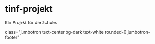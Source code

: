 # tinf-projekt

Ein Projekt für die Schule.

class="jumbotron text-center bg-dark text-white rounded-0 jumbotron-footer"